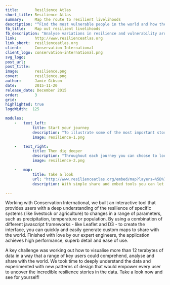 ```yaml
---
title:       Resilience Atlas
short_title: Resilience Atlas
summary:     Map the route to resilient livelihoods
description: "“Find the most vulnerable people in the world and how they adapt to stresses and shocks.”"
fb_title:    Map out resilient livelihoods
fb_description: "Analyse variations in resilience and vulnerability around the world using interactive maps"
link:        http://www.resilienceatlas.org
link_short:  resilienceatlas.org
client:      Conservation International
client_logo: conservation-international.png
svg_logo:    
post_url:    
post_title:  
image:       resilience.png
cover:       resilience.png
author:      Jamie Gibson
date:        2015-11-20
release_date: December 2015
order:       3
grid:       
highlighted: true
logoWidth:  125

modules:
    -   text_left:
            title: Start your journey
            description: "To illustrate some of the most important stories across the world we’ve collected together map layers, pictures and stories into compelling journeys. Quickly assess the livelihoods at stake, the stresses and shocks that affect those livelihoods and the vulnerabilities that could undermine them."
            image: resilience-1.png

    -   text_right:
            title: Then dig deeper
            description: "Throughout each journey you can choose to look at the data on the map. With a wide range of indicators to choose from, you can dig even deeper and see how the possession of different assets improves resilience, or which shocks an area is most at risk from. Once you’ve found the data you want, you can find out where the data came from, download it for further analysis, or share it with your networks."
            image: resilience-2.png

    -   map:
            title: Take a look
            url: "http://www.resilienceatlas.org/embed/map?layers=%5B%7B%22id%22%3A6%2C%22opacity%22%3A1%2C%22order%22%3A13%7D%2C%7B%22id%22%3A54%2C%22opacity%22%3A0.39%2C%22order%22%3A15%7D%2C%7B%22id%22%3A8%2C%22opacity%22%3A1%2C%22order%22%3A12%7D%5D&zoom=6&center=%7B%22lat%22%3A7.509534926636508%2C%22lng%22%3A41.50634765625%7D"
            description: With simple share and embed tools you can let the world know what you've found out.  

---
```

Working with Conservation International, we built an interactive tool that provides users with a deep understanding of the resilience of specific systems (like livestock or agriculture) to changes in a range of parameters, such as precipitation, temperature or population. By using a combination of different javascript frameworks - like Leaflet and D3 - to create the interface, you can quickly and easily generate custom maps to share with the world. Finished with love by our expert engineers, the application achieves high performance, superb detail and ease of use.

A key challenge was working out how to visualise more than 12 terabytes of data in a way that a range of key users could comprehend, analyse and share with the world. We took time to deeply understand the data and experimented with new patterns of design that would empower every user to uncover the incredible resilience stories in the data. Take a look now and see for yourself! 
